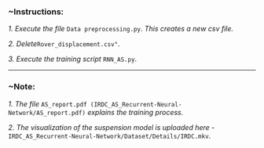 


### ~Instructions:

_1. Execute the file_ `Data preprocessing.py`. _This creates a new csv file._  
  
_2. Delete_`Rover_displacement.csv"`.  
  
_3. Execute the training script_ `RNN_AS.py`.

-------------------------------------------------------------------------------------------------------------------------------------------------------
### ~Note:  
_1. The file_ `AS_report.pdf (IRDC_AS_Recurrent-Neural-Network/AS_report.pdf)` _explains the training process._  

_2. The visualization of the suspension model is uploaded here_ - `IRDC_AS_Recurrent-Neural-Network/Dataset/Details/IRDC.mkv`.


